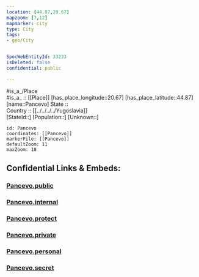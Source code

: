 ```yaml
---
location: [44.87,20.67] 
mapzoom: [7,12] 
mapmarker: city 
type: City
tags:
- geo/City


SpocWebEntityId: 33233
isDeleted: false
confidential: public

---
```

#is_a_/Place  
#is_a_ :: [[Place]] 
[has_place_longitude::20.67] 
[has_place_latitude::44.87] 
[name::Pancevo] 
State ::  
Country :: [[../../../../Yugoslavia]]  
[StateId::] 
[Population::] 
[Unknown::] 


```leaflet
id: Pancevo
coordinates: [[Pancevo]] 
markerFile: [[Pancevo]] 
defaultZoom: 11 
maxZoom: 18
```


## Confidential Links & Embeds: 

### [Pancevo.public](/_public/\Earth\Continent\Europe\Europe~South\Serbia\districts~Serbia\Banatski~Južno\CityPancevo.public.md) 

### [Pancevo.internal](/_internal/\Earth\Continent\Europe\Europe~South\Serbia\districts~Serbia\Banatski~Južno\CityPancevo.internal.md) 

### [Pancevo.protect](/_protect/\Earth\Continent\Europe\Europe~South\Serbia\districts~Serbia\Banatski~Južno\CityPancevo.protect.md) 

### [Pancevo.private](/_private/\Earth\Continent\Europe\Europe~South\Serbia\districts~Serbia\Banatski~Južno\CityPancevo.private.md) 

### [Pancevo.personal](/_personal/\Earth\Continent\Europe\Europe~South\Serbia\districts~Serbia\Banatski~Južno\CityPancevo.personal.md) 

### [Pancevo.secret](/_secret/\Earth\Continent\Europe\Europe~South\Serbia\districts~Serbia\Banatski~Južno\CityPancevo.secret.md)

